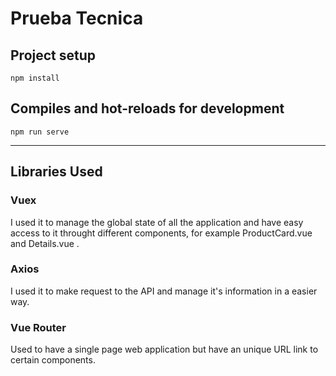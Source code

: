 # Prueba Tecnica

## Project setup
```
npm install
```

## Compiles and hot-reloads for development
```
npm run serve
```
------------------------------

## Libraries Used

### Vuex
I used it to manage the global state of all the application and have easy access to it throught different components, for example ProductCard.vue and Details.vue .

### Axios
I used it to make request to the API and manage it's information in a easier way.

### Vue Router
Used to have a single page web application but have an unique URL link to certain components.
